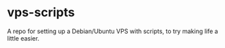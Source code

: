 # vps-scripts
A repo for setting up a Debian/Ubuntu VPS with scripts, to try making life a little easier.
